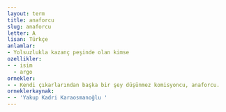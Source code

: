 ```yaml
---
layout: term
title: anaforcu
slug: anaforcu
letter: A
lisan: Türkçe
anlamlar:
- Yolsuzlukla kazanç peşinde olan kimse
ozellikler:
- - isim
  - argo
ornekler:
- - Kendi çıkarlarından başka bir şey düşünmez komisyoncu, anaforcu.
orneklerkaynak:
- - 'Yakup Kadri Karaosmanoğlu '
---
```

